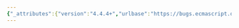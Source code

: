 ```yaml
---
{"_attributes":{"version":"4.4.4+","urlbase":"https://bugs.ecmascript.org/","maintainer":"dherman@mozilla.com"},"bug":{"bug_id":2814,"creation_ts":"2014-05-04 11:20:00 -0700","short_desc":"8.2.1 CreateRealm: Typo","delta_ts":"2014-06-12 15:30:01 -0700","product":"Draft for 6th Edition","component":"editorial issue","version":"Rev 24: April 27, 2014 Draft","rep_platform":"All","op_sys":"All","bug_status":"RESOLVED","resolution":"FIXED","priority":"Normal","bug_severity":"normal","dependson":2797,"everconfirmed":true,"reporter":{"uid":"till","name":"Till Schneidereit"},"assigned_to":{"uid":"allen","name":"Allen Wirfs-Brock"},"long_desc":[{"commentid":8124,"comment_count":0,"who":{"uid":"till","name":"Till Schneidereit"},"bug_when":"2014-05-04 11:20:27 -0700","thetext":"In addition to the issues mentioned in bug 2797:\n\nStep 2 \"properties values\" -> \"property values\""},{"commentid":8211,"comment_count":1,"who":{"uid":"allen","name":"Allen Wirfs-Brock"},"bug_when":"2014-05-07 14:14:44 -0700","thetext":"fixed in rev25 editor's draft"},{"commentid":8924,"comment_count":2,"who":{"uid":"allen","name":"Allen Wirfs-Brock"},"bug_when":"2014-06-12 15:30:01 -0700","thetext":"in rev25"}]}}
---
```

